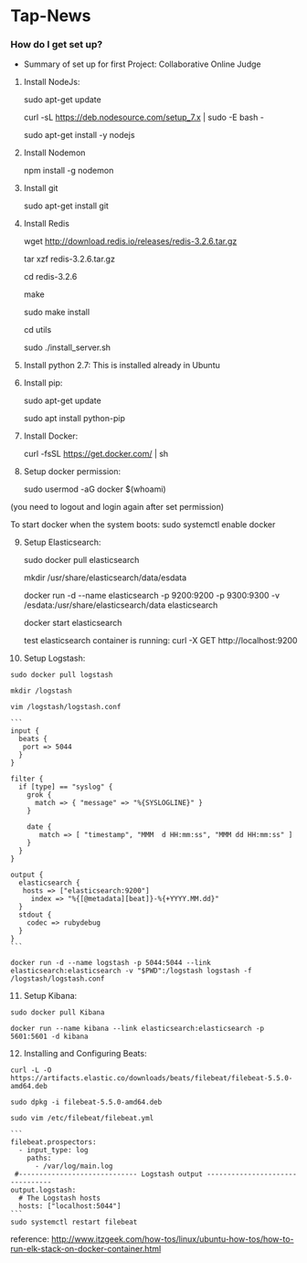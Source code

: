# Tap-News

### How do I get set up? ###

* Summary of set up for first Project: Collaborative Online Judge


 1. Install NodeJs:

    sudo apt-get update

    curl -sL https://deb.nodesource.com/setup_7.x | sudo -E bash -

    sudo apt-get install -y nodejs

 2. Install Nodemon

    npm install -g nodemon

 3. Install git

    sudo apt-get install git

 4. Install Redis

    wget http://download.redis.io/releases/redis-3.2.6.tar.gz

    tar xzf redis-3.2.6.tar.gz

    cd redis-3.2.6

    make

    sudo make install

    cd utils

    sudo ./install_server.sh
   

 5. Install python 2.7: This is installed already in Ubuntu

 6. Install pip: 

    sudo apt-get update

    sudo apt install python-pip

 7. Install Docker: 

    curl -fsSL https://get.docker.com/ | sh

 8. Setup docker permission: 

    sudo usermod -aG docker $(whoami)

   (you need to logout and login again after set permission)

   To start docker when the system boots: sudo systemctl enable docker

 9. Setup Elasticsearch:
    
    sudo docker pull elasticsearch
    
    mkdir /usr/share/elasticsearch/data/esdata
    
    docker run -d --name elasticsearch  -p 9200:9200 -p 9300:9300 -v /esdata:/usr/share/elasticsearch/data elasticsearch
    
    docker start elasticsearch

    test elasticsearch container is running: curl -X GET http://localhost:9200
    
 10. Setup Logstash:
 
    sudo docker pull logstash
    
    mkdir /logstash
    
    vim /logstash/logstash.conf
    
    ```
    input {
      beats {
       port => 5044
      }
    }
    
    filter {
      if [type] == "syslog" {
        grok {
          match => { "message" => "%{SYSLOGLINE}" }
        }

        date {
           match => [ "timestamp", "MMM  d HH:mm:ss", "MMM dd HH:mm:ss" ]
        }
      }
    }
    
    output {
      elasticsearch {
       hosts => ["elasticsearch:9200"] 
         index => "%{[@metadata][beat]}-%{+YYYY.MM.dd}"
      }
      stdout {
        codec => rubydebug
      }
    }
    ```
    
    docker run -d --name logstash -p 5044:5044 --link elasticsearch:elasticsearch -v "$PWD":/logstash logstash -f   /logstash/logstash.conf

    
 11. Setup Kibana:
    
    sudo docker pull Kibana
    
    docker run --name kibana --link elasticsearch:elasticsearch -p 5601:5601 -d kibana

 12. Installing and Configuring Beats:
    
    curl -L -O https://artifacts.elastic.co/downloads/beats/filebeat/filebeat-5.5.0-amd64.deb
    
    sudo dpkg -i filebeat-5.5.0-amd64.deb

    sudo vim /etc/filebeat/filebeat.yml
    
    ```
    filebeat.prospectors:
      - input_type: log
        paths:
          - /var/log/main.log
     #----------------------------- Logstash output --------------------------------
    output.logstash:
      # The Logstash hosts
      hosts: ["localhost:5044"]
    ```
    sudo systemctl restart filebeat
    
    
 reference: http://www.itzgeek.com/how-tos/linux/ubuntu-how-tos/how-to-run-elk-stack-on-docker-container.html
